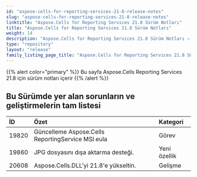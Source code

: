 ```yaml
---
id: "aspose-cells-for-reporting-services-21-8-release-notes"
slug: "aspose-cells-for-reporting-services-21-8-release-notes"
linktitle: "Aspose.Cells for Reporting Services 21.8 Sürüm Notları"
title: "Aspose.Cells for Reporting Services 21.8 Sürüm Notları"
weight: 14
description: "Aspose.Cells for Reporting Services 21.8 Sürüm Notları – the latest updates and fixes."
type: "repository"
layout: "release"
family_listing_page_title: "Aspose.Cells for Reporting Services 21.8 Sürüm Notları"
---
```

{{% alert color="primary" %}} 
Bu sayfa Aspose.Cells Reporting Services 21.8 için sürüm notları içerir
{{% /alert %}} 
## **Bu Sürümde yer alan sorunların ve geliştirmelerin tam listesi**
|**İD**|**Özet**|**Kategori**|
|:- |:- |:- |
|19820 |Güncelleme Aspose.Cells ReportingService MSI eula| Görev|
|19860 |JPG dosyasını dışa aktarma desteği.|Yeni özellik|
|20608 |Aspose.Cells.DLL'yi 21.8'e yükseltin.| Gelişme|
